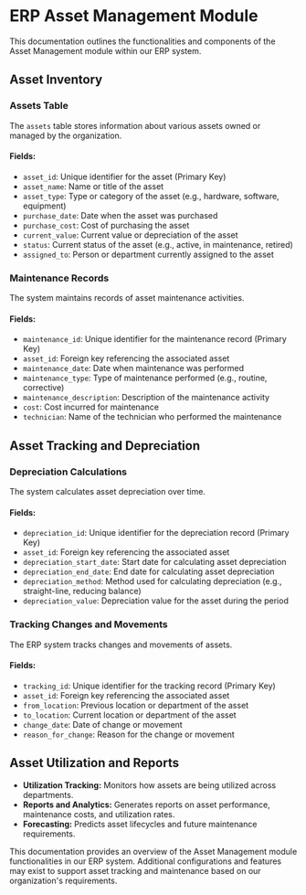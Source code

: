 # ERP Asset Management Module

This documentation outlines the functionalities and components of the Asset Management module within our ERP system.

## Asset Inventory

### Assets Table

The `assets` table stores information about various assets owned or managed by the organization.

#### Fields:

- `asset_id`: Unique identifier for the asset (Primary Key)
- `asset_name`: Name or title of the asset
- `asset_type`: Type or category of the asset (e.g., hardware, software, equipment)
- `purchase_date`: Date when the asset was purchased
- `purchase_cost`: Cost of purchasing the asset
- `current_value`: Current value or depreciation of the asset
- `status`: Current status of the asset (e.g., active, in maintenance, retired)
- `assigned_to`: Person or department currently assigned to the asset

### Maintenance Records

The system maintains records of asset maintenance activities.

#### Fields:

- `maintenance_id`: Unique identifier for the maintenance record (Primary Key)
- `asset_id`: Foreign key referencing the associated asset
- `maintenance_date`: Date when maintenance was performed
- `maintenance_type`: Type of maintenance performed (e.g., routine, corrective)
- `maintenance_description`: Description of the maintenance activity
- `cost`: Cost incurred for maintenance
- `technician`: Name of the technician who performed the maintenance

## Asset Tracking and Depreciation

### Depreciation Calculations

The system calculates asset depreciation over time.

#### Fields:

- `depreciation_id`: Unique identifier for the depreciation record (Primary Key)
- `asset_id`: Foreign key referencing the associated asset
- `depreciation_start_date`: Start date for calculating asset depreciation
- `depreciation_end_date`: End date for calculating asset depreciation
- `depreciation_method`: Method used for calculating depreciation (e.g., straight-line, reducing balance)
- `depreciation_value`: Depreciation value for the asset during the period

### Tracking Changes and Movements

The ERP system tracks changes and movements of assets.

#### Fields:

- `tracking_id`: Unique identifier for the tracking record (Primary Key)
- `asset_id`: Foreign key referencing the associated asset
- `from_location`: Previous location or department of the asset
- `to_location`: Current location or department of the asset
- `change_date`: Date of change or movement
- `reason_for_change`: Reason for the change or movement

## Asset Utilization and Reports

- **Utilization Tracking:** Monitors how assets are being utilized across departments.
- **Reports and Analytics:** Generates reports on asset performance, maintenance costs, and utilization rates.
- **Forecasting:** Predicts asset lifecycles and future maintenance requirements.

This documentation provides an overview of the Asset Management module functionalities in our ERP system. Additional configurations and features may exist to support asset tracking and maintenance based on our organization's requirements.
